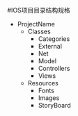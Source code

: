 #IOS项目目录结构规格
- ProjectName
	- Classes
		- Categories
		- External
		- Net
		- Model
		- Controllers
		- Views
	- Resources
		- Fonts
		- Images
		- StoryBoard